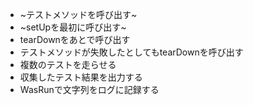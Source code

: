  - ~テストメソッドを呼び出す~
 - ~setUpを最初に呼び出す~
 - tearDownをあとで呼び出す
 - テストメソッドが失敗したとしてもtearDownを呼び出す
 - 複数のテストを走らせる
 - 収集したテスト結果を出力する
 - WasRunで文字列をログに記録する
